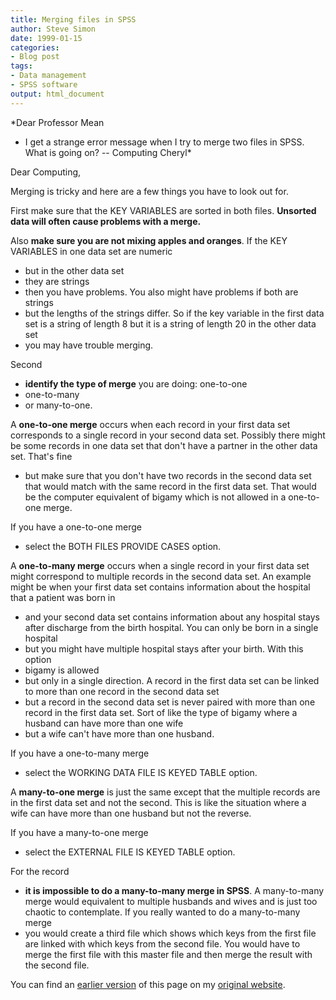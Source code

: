 ```yaml
---
title: Merging files in SPSS
author: Steve Simon
date: 1999-01-15
categories:
- Blog post
tags:
- Data management
- SPSS software
output: html_document
---
```


*Dear Professor Mean
- I get a strange error message when I try to merge two files in SPSS. What is going on? \-- Computing Cheryl*

<!---More--->

Dear Computing,

Merging is tricky and here are a few things you have to look out for.

First make sure that the KEY VARIABLES are sorted in both files. **Unsorted data will often cause problems with a merge.**

Also **make sure you are not mixing apples and oranges**. If the KEY VARIABLES in one data set are numeric
- but in the other data set
- they are strings
- then you have problems. You also might have problems if both are strings
- but the lengths of the strings differ. So if the key variable in the first data set is a string of length 8 but it is a string of length 20 in the other data set
- you may have trouble merging.

Second
- **identify the type of merge** you are doing: one-to-one
- one-to-many
- or many-to-one.
 
A **one-to-one merge** occurs when each record in your first data set corresponds to a single record in your second data set. Possibly there might be some records in one data set that don\'t have a partner in the other data set. That\'s fine
- but make sure that you don\'t have two records in the second data set that would match with the same record in the first data set. That would be the computer equivalent of bigamy which is not allowed in a one-to-one merge.
 
If you have a one-to-one merge
- select the BOTH FILES PROVIDE CASES
option.
>
A **one-to-many merge** occurs when a single record in your first data set might correspond to multiple records in the second data set. An example might be when your first data set contains information about the hospital that a patient was born in
- and your second data set contains information about any hospital stays after discharge from the birth hospital. You can only be born in a single hospital
- but you might have multiple hospital stays after your birth. With this option
- bigamy is allowed
- but only in a single direction. A record in the first data set can be linked to more than one record in the second data set
- but a record in the second data set is never paired with more than one record in the first data set. Sort of like the type of bigamy where a husband can have more than one wife
- but a wife can\'t have more than one husband.

If you have a one-to-many merge
- select the WORKING DATA FILE IS KEYED TABLE option.
 
A **many-to-one merge** is just the same except that the multiple records are in the first data set and not the second. This is like the situation where a wife can have more than one husband but not the reverse.

If you have a many-to-one merge
- select the EXTERNAL FILE IS KEYED TABLE option.

For the record
- **it is impossible to do a many-to-many merge in SPSS**. A many-to-many merge would equivalent to multiple husbands and wives and is just too chaotic to contemplate. If you really wanted to do a many-to-many merge
- you would create a third file which shows which keys from the first file are linked with which keys from the second file. You would have to merge the first file with this master file and then merge the result with the second file.

You can find an [earlier version][sim1] of this page on my [original website][sim2].

[sim1]: http://www.pmean.com/99/merging.html
[sim2]: http://www.pmean.com/original_site.html
